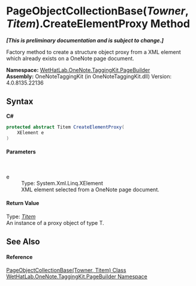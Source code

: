 # PageObjectCollectionBase(*Towner*, *Titem*).CreateElementProxy Method 
 _**\[This is preliminary documentation and is subject to change.\]**_

Factory method to create a structure object proxy from a XML element which already exists on a OneNote page document.

**Namespace:**&nbsp;<a href="56352230-71f2-f4b7-63a8-983965663af5.md">WetHatLab.OneNote.TaggingKit.PageBuilder</a><br />**Assembly:**&nbsp;OneNoteTaggingKit (in OneNoteTaggingKit.dll) Version: 4.0.8135.22136

## Syntax

**C#**<br />
``` C#
protected abstract Titem CreateElementProxy(
	XElement e
)
```


#### Parameters
&nbsp;<dl><dt>e</dt><dd>Type: System.Xml.Linq.XElement<br />XML element selected from a OneNote page document.</dd></dl>

#### Return Value
Type: <a href="c5ad82e0-0fdd-bbe5-7422-61f37e0f78d2.md">*Titem*</a><br />An instance of a proxy object of type T.

## See Also


#### Reference
<a href="c5ad82e0-0fdd-bbe5-7422-61f37e0f78d2.md">PageObjectCollectionBase(Towner, Titem) Class</a><br /><a href="56352230-71f2-f4b7-63a8-983965663af5.md">WetHatLab.OneNote.TaggingKit.PageBuilder Namespace</a><br />